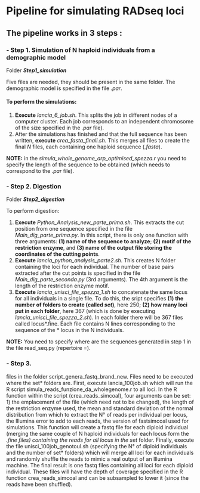 # Pipeline for simulating RADseq loci 

## The pipeline works in **3 steps** : 



### - Step 1. Simulation of N haploid individuals from a demographic model 
Folder ***Step1_simulation***

Five files are needed, they should be present in the same folder. The demographic model is specified in the file *.par*. 

#### To perform the simulations: 
1. **Execute** *lancia_6_job.sh*. This splits the job in different nodes of a computer cluster. Each job corresponds to an independent chromosome of the size specified in the *.par* file).
2. After the simulations has finished and that the full sequence has been written, **execute** *crea_fasta_finali.sh*. This merges all files to create the final *N* files, each containing one haploid sequence (*.fasta*).

**NOTE:** in the *simula_whole_genome_arp_optimised_spezza.r* you need to specify the length of the sequence to be obtained (which needs to correspond to the *.par* file).


### - Step 2. Digestion 
Folder ***Step2_digestion***

To perform digestion: 
1. **Execute** *Python_Analysis_new_parte_prima.sh*. This extracts the cut position from one sequence specified in the file *Main_dig_parte_prima.py*. In this script, there is only one function with three arguments: **(1) name of the sequence to analyze**; **(2) motif of the restriction enzyme**, and **(3) name of the output file storing the coordinates of the cutting points**.
2. **Execute** *lancia_python_analysis_parte2.sh*. This creates N folder containing the loci for each individual. The number of base pairs extracted after the cut points is specified in the file *Main_dig_parte_seconda.py* (3rd arguments). The 4th argument is the length of the restriction enzyme motif.
3. **Execute** *lancia_unisci_file_spezza_1.sh* to concatenate the same locus for all individuals in a single file. To do this, the sript specifies **(1) the number of folders to create (called *set*)**, here 250; **(2) how many loci put in each folder**, here 367 (which is done by executing *lancia_unisci_file_spezza_2.sh*). In each folder there will be 367 files called locus*.fine. Each file contains N lines corresponding to the sequence of the * locus in the N individuals.

**NOTE:** You need to specify where are the sequences generated in step 1 in the file read_seq.py (repertoire =).
  
  
### - Step 3. 
files in the folder script_genera_fastq_brand_new. Files need to be executed where the set* folders are. First, execute lancia_100job.sh which will run the R script simula_reads_funzione_da_wholegenome.r to all loci. In the R function within the script (crea_reads_simcoal), four arguments can be set: 1) the emplacement of the file (which need not to be changed), the length of the restriction enzyme used, the mean and standard deviation of the normal distribution from which to extract the N° of reads per individual per locus, the Illumina error to add to each reads, the version of fastsimcoal used for simulations. This function will create a fastq file for each diploid individual (merging the same couple of N haploid individuals for each locus form the *.fine files) containing the reads for all locus in the set* folder. Finally, execute the file unisci_100job_genotoul.sh (specifying the N° of diploid individuals and the number of set* folders) which will merge all loci for each individuals and randomly shuffle the reads to mimic a real output of an Illumina machine. The final result is one fastq files containing all loci for each diploid individual. These files will have the depth of coverage specified in the R function crea_reads_simcoal and can be subsampled to lower it (since the reads have been shuffled). 
